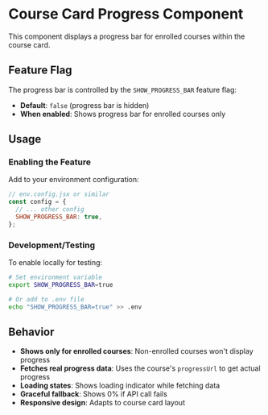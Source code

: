 # Course Card Progress Component

This component displays a progress bar for enrolled courses within the course card.

## Feature Flag

The progress bar is controlled by the `SHOW_PROGRESS_BAR` feature flag:

- **Default**: `false` (progress bar is hidden)
- **When enabled**: Shows progress bar for enrolled courses only

## Usage

### Enabling the Feature

Add to your environment configuration:

```javascript
// env.config.jsx or similar
const config = {
  // ... other config
  SHOW_PROGRESS_BAR: true,
};
```

### Development/Testing

To enable locally for testing:

```bash
# Set environment variable
export SHOW_PROGRESS_BAR=true

# Or add to .env file
echo "SHOW_PROGRESS_BAR=true" >> .env
```

## Behavior

- **Shows only for enrolled courses**: Non-enrolled courses won't display progress
- **Fetches real progress data**: Uses the course's `progressUrl` to get actual progress
- **Loading states**: Shows loading indicator while fetching data
- **Graceful fallback**: Shows 0% if API call fails
- **Responsive design**: Adapts to course card layout
